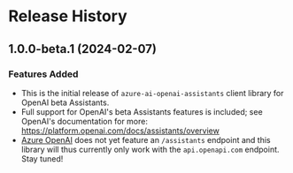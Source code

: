 # Release History

## 1.0.0-beta.1 (2024-02-07)

### Features Added

- This is the initial release of `azure-ai-openai-assistants` client library for OpenAI beta Assistants.
- Full support for OpenAI's beta Assistants features is included; see OpenAI's documentation for more: https://platform.openai.com/docs/assistants/overview
- [Azure OpenAI](https://learn.microsoft.com/azure/ai-services/openai/overview) does not yet feature an `/assistants`
  endpoint and this library will thus currently only work with the `api.openapi.com` endpoint. Stay tuned!
